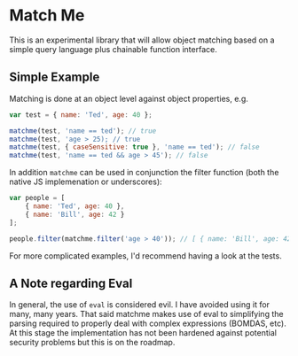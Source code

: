 # Match Me

This is an experimental library that will allow object matching based on a simple query language plus chainable function interface.  

## Simple Example

Matching is done at an object level against object properties, e.g.

```js
var test = { name: 'Ted', age: 40 };

matchme(test, 'name == ted'); // true
matchme(test, 'age > 25); // true
matchme(test, { caseSensitive: true }, 'name == ted'); // false
matchme(test, 'name == ted && age > 45'); // false
```

In addition `matchme` can be used in conjunction the filter function (both the native JS implemenation or underscores):

```js
var people = [
    { name: 'Ted', age: 40 },
    { name: 'Bill', age: 42 }
];

people.filter(matchme.filter('age > 40')); // [ { name: 'Bill', age: 42 }]
```

For more complicated examples, I'd recommend having a look at the tests.

## A Note regarding Eval

In general, the use of `eval` is considered evil.  I have avoided using it for many, many years.  That said matchme makes use of eval to simplifying the parsing required to properly deal with complex expressions (BOMDAS, etc).  At this stage the implementation has not been hardened against potential security problems but this is on the roadmap.
